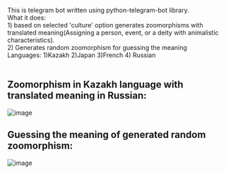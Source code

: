 This is telegram bot written using python-telegram-bot library. </br>
What it does: </br>1) based on selected 'culture' option generates zoomorphisms with translated meaning(Assigning a person, event, or a deity with animalistic characteristics).</br>
2) Generates random zoomorphism for guessing the meaning </br>
Languages: 1)Kazakh 2)Japan 3)French 4) Russian </br></br>
## Zoomorphism in Kazakh language with translated meaning in Russian:
![image](https://user-images.githubusercontent.com/74294560/221161177-8aeebe4d-c24c-4cb4-bf22-dfd8ebef72be.png)
</br>
## Guessing the meaning of generated random zoomorphism:
![image](https://user-images.githubusercontent.com/74294560/221161660-d26291d5-28bd-4475-99e2-c213c81ee3fa.png)
